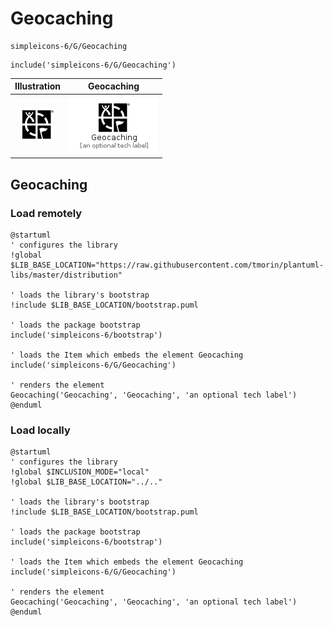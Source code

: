 # Geocaching


```text
simpleicons-6/G/Geocaching
```

```text
include('simpleicons-6/G/Geocaching')
```



| Illustration | Geocaching |
| :---: | :---: |
| ![illustration for Illustration](../../simpleicons-6/G/Geocaching.png) | ![illustration for Geocaching](../../simpleicons-6/G/Geocaching.Local.png) |




## Geocaching

### Load remotely
```plantuml
@startuml
' configures the library
!global $LIB_BASE_LOCATION="https://raw.githubusercontent.com/tmorin/plantuml-libs/master/distribution"

' loads the library's bootstrap
!include $LIB_BASE_LOCATION/bootstrap.puml

' loads the package bootstrap
include('simpleicons-6/bootstrap')

' loads the Item which embeds the element Geocaching
include('simpleicons-6/G/Geocaching')

' renders the element
Geocaching('Geocaching', 'Geocaching', 'an optional tech label')
@enduml
```

### Load locally
```plantuml
@startuml
' configures the library
!global $INCLUSION_MODE="local"
!global $LIB_BASE_LOCATION="../.."

' loads the library's bootstrap
!include $LIB_BASE_LOCATION/bootstrap.puml

' loads the package bootstrap
include('simpleicons-6/bootstrap')

' loads the Item which embeds the element Geocaching
include('simpleicons-6/G/Geocaching')

' renders the element
Geocaching('Geocaching', 'Geocaching', 'an optional tech label')
@enduml
```

